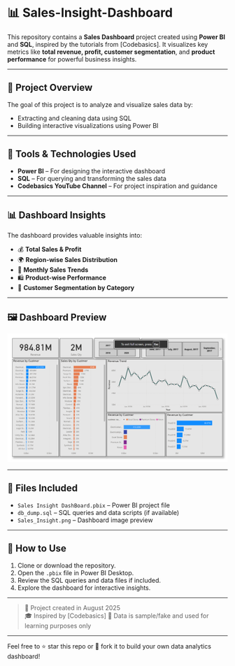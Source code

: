 # 📊 Sales-Insight-Dashboard

This repository contains a **Sales Dashboard** project created using **Power BI** and **SQL**, inspired by the tutorials from [Codebasics]. 
It visualizes key metrics like **total revenue, profit, customer segmentation**, and **product performance** for powerful business insights.

---

## 📌 Project Overview

The goal of this project is to analyze and visualize sales data by:
- Extracting and cleaning data using SQL
- Building interactive visualizations using Power BI

---

## 🔧 Tools & Technologies Used

- **Power BI** – For designing the interactive dashboard
- **SQL** – For querying and transforming the sales data
- **Codebasics YouTube Channel** – For project inspiration and guidance

---

## 📊 Dashboard Insights

The dashboard provides valuable insights into:

- 💰 **Total Sales & Profit**
- 🌍 **Region-wise Sales Distribution**
- 📆 **Monthly Sales Trends**
- 🛍️ **Product-wise Performance**
- 👥 **Customer Segmentation by Category**

---

## 🖼️ Dashboard Preview

![Power BI Sales Dashboard](Sales_Insight.png)

---

## 📁 Files Included

- `Sales Insight DashBoard.pbix` – Power BI project file
- `db_dump.sql` – SQL queries and data scripts (if available)
- `Sales_Insight.png` – Dashboard image preview

---

## 🚀 How to Use

1. Clone or download the repository.
2. Open the `.pbix` file in Power BI Desktop.
3. Review the SQL queries and data files if included.
4. Explore the dashboard for interactive insights.

---

> 📅 Project created in August 2025  
> 🎓 Inspired by [Codebasics]
> 📌 Data is sample/fake and used for learning purposes only

---

Feel free to ⭐ star this repo or 🍴 fork it to build your own data analytics dashboard!
